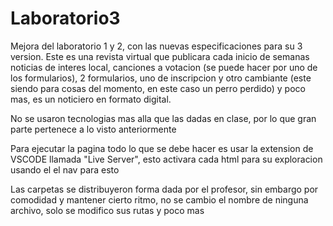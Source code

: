 # Laboratorio3
Mejora del laboratorio 1 y 2, con las nuevas especificaciones para su 3 version.
Este es una revista virtual que publicara cada inicio de semanas noticias de interes local, canciones a votacion (se puede hacer por uno de los formularios), 2 formularios, uno de inscripcion y otro cambiante (este siendo para cosas del momento, en este caso un perro perdido) y poco mas, es un noticiero en formato digital.

No se usaron tecnologias mas alla que las dadas en clase, por lo que gran parte pertenece a lo visto anteriormente

Para ejecutar la pagina todo lo que se debe hacer es usar la extension de VSCODE
llamada "Live Server", esto activara cada html para su exploracion usando el el nav para esto

Las carpetas se distribuyeron forma dada por el profesor, sin embargo por comodidad y mantener cierto ritmo, no se cambio el nombre de ninguna archivo, solo se modifico sus rutas y poco mas


